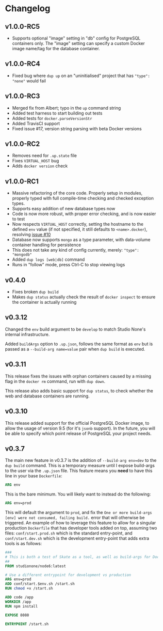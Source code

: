 # Changelog

## v1.0.0-RC5
- Supports optional "image" setting in "db" config for PostgreSQL containers only. The "image" setting can specify a custom Docker image name/tag for the database container.

## v1.0.0-RC4

- Fixed bug where `dup up` on an "uninitialised" project that has `"type": "none"` would fail

## v1.0.0-RC3

- Merged fix from Albert; typo in the `up` command string
- Added test harness to start building out tests
- Added tests for `docker.parseVersionStr`
- Added TravisCI support
- Fixed issue #17, version string parsing with beta Docker versions

## v1.0.0-RC2

- Removes need for `.up.state` file
- Fixes `VIRTUAL_HOST` bug
- Adds `docker version` check

## v1.0.0-RC1

- Massive refactoring of the core code. Properly setup in modules, properly typed with full compile-time checking and checked exception types.
- Supports easy addition of new database types now
- Code is now more robust, with proper error checking, and is now easier to test
- Now respects `VIRTUAL_HOST` correctly, setting the hostname to the defined `env` value (if not specified, it still defaults to `<name>.docker`), resolving [issue #10](/girvo/dup/issues/10)
- Database now supports `mongo` as a type parameter, with data-volume container handling for persistence
 - This does not take any kind of config currently, merely: `"type": "mongodb"`
- Added `dup logs [web|db]` command
 - Runs in "follow" mode, press Ctrl-C to stop viewing logs

## v0.4.0

- Fixes broken `dup build`
- Makes `dup status` actually check the result of `docker inspect` to ensure the container is actually running

## v0.3.12

Changed the `env` build argument to be `develop` to match Studio None's internal infrastructure.

Added `buildArgs` option to `.up.json`, follows the same format as `env` but is passed as a `--build-arg name=value` pair when `dup build` is executed.

## v0.3.11

This release fixes the issues with orphan containers caused by a missing flag in the `docker rm` command, run with `dup down`.

This release also adds basic support for `dup status`, to check whether the web and database containers are running.

## v0.3.10

This release added support for the official PostgreSQL Docker image, to allow the usage of version 9.5 (for it's `jsonb` support). In the future, you will be able to specify which point release of PostgreSQL your project needs.

## v0.3.7

The main new feature in v0.3.7 is the addition of `--build-arg env=dev` to the `dup build` command. This is a temporary measure until I expose build-args to the user via the `.up.json` file. This feature means you **need** to have this line in your base `Dockerfile`:

```Dockerfile
ARG env
```

This is the bare minimum. You will likely want to instead do the following:

```Dockerfile
ARG env=prod
```

This will default the argument to `prod`, and fix the `One or more build-args [env] were not consumed, failing build.` error that will otherwise be triggered. An example of how to leverage this feature to allow for a singular production `Dockerfile` that has developer tools added on top, assuming two files: `conf/start.prod.sh` which is the standard entry-point, and `conf/start.dev.sh` which is the development entry-point that adds extra tools is as follows:

```Dockerfile
###
# This is both a test of Skate as a tool, as well as build-args for Docker
##
FROM studionone/node6:latest

# Use a different entrypoint for development vs production
ARG env=prod
ADD conf/start.$env.sh /start.sh
RUN chmod +x /start.sh

ADD code /app
WORKDIR /app
RUN npm install

EXPOSE 8080

ENTRYPOINT /start.sh
```
